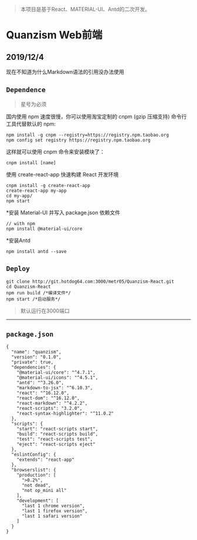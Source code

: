 > 本项目是基于React、MATERIAL-UI、Antd的二次开发。
# Quanzism Web前端
## 2019/12/4
现在不知道为什么Markdown语法的引用没办法使用
## `Dependence`
>星号为必须

国内使用 npm 速度很慢，你可以使用淘宝定制的 cnpm (gzip 压缩支持) 命令行工具代替默认的 npm:
```angular2
npm install -g cnpm --registry=https://registry.npm.taobao.org
npm config set registry https://registry.npm.taobao.org
```
这样就可以使用 cnpm 命令来安装模块了：
```
cnpm install [name]
```
使用 create-react-app 快速构建 React 开发环境
```angular2
cnpm install -g create-react-app
create-react-app my-app
cd my-app/
npm start
```
*安装 Material-UI 并写入 package.json 依赖文件
```
// with npm
npm install @material-ui/core
```
*安装Antd
```angular2
npm install antd --save
```
## `Deploy`
```
git clone http://git.hotdog64.com:3000/metr05/Quanzism-React.git
cd Quanzism-React
npm run build /*编译文件*/
npm start /*启动服务*/
```
> 默认运行在3000端口
---
## `package.json`
```
{
  "name": "quanzism",
  "version": "0.1.0",
  "private": true,
  "dependencies": {
    "@material-ui/core": "^4.7.1",
    "@material-ui/icons": "^4.5.1",
    "antd": "^3.26.0",
    "markdown-to-jsx": "^6.10.3",
    "react": "^16.12.0",
    "react-dom": "^16.12.0",
    "react-markdown": "^4.2.2",
    "react-scripts": "3.2.0",
    "react-syntax-highlighter": "^11.0.2"
  },
  "scripts": {
    "start": "react-scripts start",
    "build": "react-scripts build",
    "test": "react-scripts test",
    "eject": "react-scripts eject"
  },
  "eslintConfig": {
    "extends": "react-app"
  },
  "browserslist": {
    "production": [
      ">0.2%",
      "not dead",
      "not op_mini all"
    ],
    "development": [
      "last 1 chrome version",
      "last 1 firefox version",
      "last 1 safari version"
    ]
  }
}

```